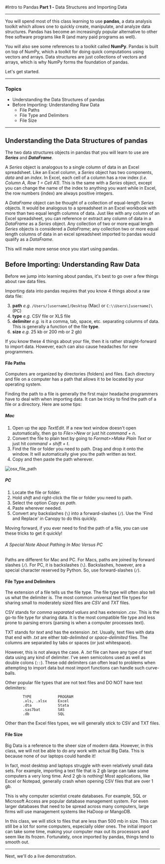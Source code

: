 

#Intro to Pandas
**Part 1 -** Data Structures and Importing Data

---



You will spend most of this class learning to use **pandas**, a data analysis toolkit which allows one to quickly create, manipulate, and analyze data structures. Pandas has become an increasingly popular alternative to other free software programs like R (and many paid programs as well).

You will also see some references to a toolkit called **NumPy**. Pandas is built on top of NumPy, which a toolkit for doing quick computations using vectors and arrays. Data structures are just collections of vectors and arrays, which is why NumPy forms the foundation of pandas.

Let's get started.

---
### Topics
<!-- MarkdownTOC depth=4 -->

- Understanding the Data Structures of pandas
- Before Importing: Understanding Raw Data
	- File Paths
	- File Type and Delimiters
	- File Size

<!-- /MarkdownTOC -->

---

## Understanding the Data Structures of pandas
The two data structures objects in pandas that you will learn to use are _**Series**_ and _**DataFrame**_.

A _Series_ object is analogous to a single column of data in an Excel spreadsheet. Like an Excel column, a _Series_ object has two components, _data_ and an _index_. In Excel, each cell of a column has a row index _(i.e. Column A, Row 1 = Cell A1)_. This is the same with a _Series_ object, except you can change the name of the index to anything you want while in Excel, the row numbers (index) are always positive integers.

A _DataFrame_ object can be thought of a collection of equal-length _Series_ objects. It would be analogous to a spreadsheet in an Excel workbook with more than two equal length columns of data. Just like with any column of an Excel spreadsheet, you can reference or extract any column of data in a _DataFrame_ as a _Series_ object. Any collection of two or more equal length _Series_ objects is considered a _DataFrame_; any collection two or more equal length columns of data in an excel spreadsheet imported to pandas would qualify as a _DataFrame_.

This will make more sense once you start using pandas.

## Before Importing: Understanding Raw Data
Before we jump into learning about pandas, it's best to go over a few things about raw data files. 

Importing data into pandas requires that you know 4 things about a raw data file:

3. **path** *e.g.* `/Users/[username]/Desktop` (Mac) or `C:\\Users\[username]\` (PC)
1. **type** *e.g.* CSV file or XLS file 
2. **delimiter** *e.g.* is it a comma, tab, space, etc. separating columns of data. This is generally a function of the file **type**.
4. **size** *e.g.* 25 kb or 200 mb or 2 gb)

If you know these 4 things about your file, then it is rather straight-forward to import data. However, each can also cause headaches for new programmers.

#### File Paths
Computers are organized by directories (folders) and files. Each directory and file on a computer has a path that allows it to be located by your operating system. 

Finding the path to a file is generally the first major headache programmers have to deal with when importing data. It can be tricky to find the path of a file or a directory. Here are some tips:

##### Mac

1. Open up the app *TextEdit*. If a new text window doesn't open automatically, then go to *File>>New* or just hit *command + n*.
2. Convert the file to plain text by going to *Format>>Make Plain Text* or just hit *command + shift + t*.
3. Find the file or folder you need to path. Drag and drop it onto the window. It will automatically give you the path written as text.
4. Copy and then paste the path wherever.

![osx_file_path][osx_file_path]
##### PC

1. Locate the file or folder.
2. Hold *shift* and right-click the file or folder you need to path.
3. Select the option *Copy as path*.
4. Paste wherever needed.
5. Convert any backslashes (`\`) into a forward-slashes (`/`). Use the 'Find and Replace' in Canopy to do this quickly.

Moving forward, if you ever need to find the path of a file, you can use these tricks to get it quickly!

###### A Special Note About Pathing In Mac Versus PC

Paths are different for Mac and PC. For Macs, paths are joined by forward slashes (`/`). For PC, it is backslashes (`\`). Backslashes, however, are a special character reserved by Python. So, use forward-slashes (`/`).

#### File Type and Delimiters
The extension of a file tells us the file type. The file type will often also tell us what the delimiter is. The most common universal text file types for sharing small to moderately sized files are *CSV* and *TXT* files.

CSV stands for *comma separated values* and has extension *.csv*. This is the go-to file type for sharing data. It is the most compatible file type and less prone to parsing errors (parsing is when a computer processes text).

TXT stands for *text* and has the extension *.txt*. Usually, text files with data that end with *.txt* are either *tab-delimited* or *space-delimited* files. The columns are separated by tabs or spaces (or just whitespace).

However, this is not always the case. A *.txt* file can have any type of text data using any kind of delimiter. I've seen semicolons used as well as double colons (`::`). These odd delimiters can often lead to problems when attempting to import data but most import functions can handle such curve-balls.

Other popular file types that are not text files and DO NOT have text delimiters:
```
		TYPE 			PROGRAM
		.xls, .xlsx		Excel
		.dta 			Stata
		.sas7bat 		SAS
		.db 			SQL
```

Other than the Excel files types, we will generally stick to CSV and TXT files.

#### File Size
Big Data is a reference to the sheer size of modern data. However, in this class, we will not be able to do any work with actual Big Data. This is because none of our laptops could handle it!

In fact, most desktop and laptops struggle with even relatively small data sets. For example, importing a text file that is 2 gb large can take some computers a very long time. And 2 gb is nothing! Most applications, like Excel or Notepad, generally crash when opening CSV files that are over 1 gb.

This is why computer scientist create databases. For example, SQL or Microsoft Access are popular database management system. For even larger databases that need to be spread across many computers, large firms will use management systems like HaDoop or MangoDB.

In this class, we will stick to files that are less than 500 mb in size. This can still be a lot for some computers, especially older ones. The initial import can take some time, making your computer max out its processors and seem like its frozen. Fortunately, once imported by pandas, things tend to smooth out.

---

Next, we'll do a live demonstration.

[osx_file_path]: https://raw.githubusercontent.com/ultinomics/Duke_PUBPOL590/master/figs/02/osx_file_path.gif "osx_file_path"